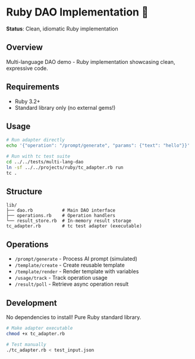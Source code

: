 # Ruby DAO Implementation 💎

**Status**: Clean, idiomatic Ruby implementation

## Overview

Multi-language DAO demo - Ruby implementation showcasing clean, expressive code.

## Requirements

- Ruby 3.2+
- Standard library only (no external gems!)

## Usage

```bash
# Run adapter directly
echo '{"operation": "/prompt/generate", "params": {"text": "hello"}}' | ./tc_adapter.rb

# Run with tc test suite
cd ../../tests/multi-lang-dao
ln -sf ../../projects/ruby/tc_adapter.rb run
tc .
```

## Structure

```
lib/
├── dao.rb           # Main DAO interface
├── operations.rb    # Operation handlers
└── result_store.rb  # In-memory result storage
tc_adapter.rb        # tc test adapter (executable)
```

## Operations

- `/prompt/generate` - Process AI prompt (simulated)
- `/template/create` - Create reusable template
- `/template/render` - Render template with variables
- `/usage/track` - Track operation usage
- `/result/poll` - Retrieve async operation result

## Development

No dependencies to install! Pure Ruby standard library.

```bash
# Make adapter executable
chmod +x tc_adapter.rb

# Test manually
./tc_adapter.rb < test_input.json
```
